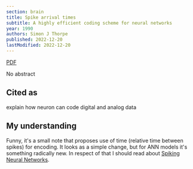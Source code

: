 ```yaml
---
section: brain
title: Spike arrival times
subtitle: A highly efficient coding scheme for neural networks
year: 1990
authors: Simon J Thorpe
published: 2022-12-20
lastModified: 2022-12-20
---
```


[PDF](https://web.archive.org/web/20120215151304/http://pop.cerco.ups-tlse.fr/fr_vers/documents/thorpe_sj_90_91.pdf)

No abstract

## Cited as

explain how neuron can code digital and analog data

## My understanding

Funny, it's a small note that proposes use of time (relative time between spikes) for encoding. It looks as a simple change, but for ANN models it's something radically new. In respect of that I should read about [Spiking Neural Networks](/ai/spiking-neural-networks).
